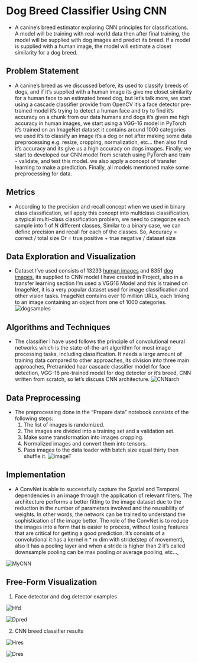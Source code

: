 # Dog Breed Classifier Using CNN 

 - A canine’s breed estimator exploring CNN principles for classifications. A model will be training with real-world data then after final training, the model will be supplied with dog images and predict its breed. If a model is supplied with a human image, the model will estimate a closet similarity for a dog breed.

## Problem Statement

 - A canine’s breed as we discussed before, its used to classify breeds of dogs, and if it’s supplied with a human image its give me closet similarity for a human face to an estimated breed dog, but let’s talk more, we start using a cascade classifier provide from OpenCV it’s a face detector pre-trained model it’s trying to detect a human face and try to find it’s accuracy on a chunk from our data humans and dogs it’s given me high accuracy in human images, we start using a VGG-16 model in PyTorch it’s trained on an ImageNet dataset it contains around 1000 categories we used it’s to classify an image it’s a dog or not after making some data preprocessing e.g. resize, cropping, normalization, etc... then also find it’s accuracy and its give us a high accuracy on dogs images. Finally, we start to developed our CNN model from scratch using PyTorch and train - validate, and test this model. we also apply a concept of transfer learning to make a prediction. Finally, all models mentioned make some preprocessing for data.

## Metrics
 - According to the precision and recall concept when we used in binary class  classification, will apply this concept into multiclass classification,  a typical multi-class classification problem, we need to categorize each sample into 1 of N different classes,
Similar to a binary case, we can define precision and recall for each of the classes. 
So, Accuracy = correct / total size
Or  = true positive + true negative / dataset size 

## Data Exploration and Visualization
 - Dataset I’ve used consists of 13233 [human images](https://s3-us-west-1.amazonaws.com/udacity-aind/dog-project/lfw.zip) and 8351 [dog images](https://s3-us-west-1.amazonaws.com/udacity-aind/dog-project/dogImages.zip), its supplied to CNN model I have created in Project, also in a transfer learning section I’m used a VGG16 Model and this is trained on ImageNet, it is a very popular dataset used for image classification and other vision tasks. ImageNet contains over 10 million URLs, each linking to an image containing an object from one of 1000 categories.  
 ![dogsamples](https://github.com/Mostafa-ashraf19/CNN_Dog_Breed_Classifier/blob/master/assets/dog%20breed%20freq%20vis.png?raw=true)
 
 ## Algorithms and Techniques
  - The classifier I have used follows the principle of convolutional neural networks which is the state-of-the-art algorithm for most image processing tasks, including classification. It needs a large amount of training data compared to other approaches, its division into three main approaches, Pretranided haar cascade classifier model for face detection, VGG-16 pre-trained model for dog detector or it’s breed, CNN written from scratch, so let’s discuss CNN architecture. 
![CNNarch](https://github.com/Mostafa-ashraf19/CNN_Dog_Breed_Classifier/blob/master/assets/CNN.jpeg?raw=true)

## Data Preprocessing
 - The preprocessing done in the “Prepare data” notebook consists of the following steps: 
     1. The list of images is randomized.
     2. The images are divided into a training set and a validation set.
     3. Make some transformation into images cropping.
     4. Normalized images and convert them into tensors.
     5. Pass images to the data loader with batch size equal thirty then shuffle it.
     ![imageT](https://github.com/Mostafa-ashraf19/CNN_Dog_Breed_Classifier/blob/master/assets/image%20transforming.png?raw=true)
##  Implementation
 - A ConvNet is able to successfully capture the Spatial and Temporal dependencies in an image through the application of relevant filters. The architecture performs a better fitting to the image dataset due to the reduction in the number of parameters involved and the reusability of weights. In other words, the network can be trained to understand the sophistication of the image better. The role of the ConvNet is to reduce the images into a form that is easier to process, without losing features that are critical for getting a good prediction. It’s consists of a convolutional it has a kernel n * m dim with stride(step of movement), also it has a pooling layer and when a stride is higher than 2 it’s called downsample pooling can be max pooling or average pooling, etc…, 

![MyCNN](https://github.com/Mostafa-ashraf19/CNN_Dog_Breed_Classifier/blob/master/assets/MyCNN.png?raw=true)

## Free-Form Visualization
 1.  Face detector and dog detector examples
 
 
  ![Hfd](https://github.com/Mostafa-ashraf19/CNN_Dog_Breed_Classifier/blob/master/assets/face%20detection.png?raw=true)
  
  
  ![Dpred](https://github.com/Mostafa-ashraf19/CNN_Dog_Breed_Classifier/blob/master/assets/dog%20prediction.png?raw=true)
  
 2. CNN breed classifier results 
 
 
 ![Hres](https://github.com/Mostafa-ashraf19/CNN_Dog_Breed_Classifier/blob/master/assets/results/human_res1.png?raw=true)
 
 
 ![Dres](https://github.com/Mostafa-ashraf19/CNN_Dog_Breed_Classifier/blob/master/assets/results/dog_res1.png?raw=true)
 
